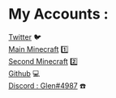 # My Accounts :

<a href="http://www.twitter.com/Glenjendary">Twitter</a> :bird: <br>
<a href="http://www.namemc.com/Glenjendary.1">Main Minecraft</a> :one: <br>
<a href="https://namemc.com/profile/Modulo.7">Second Minecraft</a> :two: <br>
<a href="http://www.github.com/off">Github</a> :computer:<br>
<a href="#">Discord : Glen#4987</a> :phone: <br>
